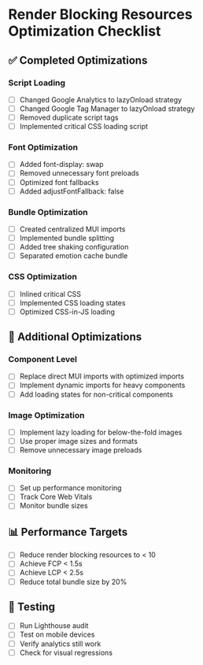 # Render Blocking Resources Optimization Checklist

## ✅ Completed Optimizations

### Script Loading
- [ ] Changed Google Analytics to lazyOnload strategy
- [ ] Changed Google Tag Manager to lazyOnload strategy
- [ ] Removed duplicate script tags
- [ ] Implemented critical CSS loading script

### Font Optimization
- [ ] Added font-display: swap
- [ ] Removed unnecessary font preloads
- [ ] Optimized font fallbacks
- [ ] Added adjustFontFallback: false

### Bundle Optimization
- [ ] Created centralized MUI imports
- [ ] Implemented bundle splitting
- [ ] Added tree shaking configuration
- [ ] Separated emotion cache bundle

### CSS Optimization
- [ ] Inlined critical CSS
- [ ] Implemented CSS loading states
- [ ] Optimized CSS-in-JS loading

## 🔧 Additional Optimizations

### Component Level
- [ ] Replace direct MUI imports with optimized imports
- [ ] Implement dynamic imports for heavy components
- [ ] Add loading states for non-critical components

### Image Optimization
- [ ] Implement lazy loading for below-the-fold images
- [ ] Use proper image sizes and formats
- [ ] Remove unnecessary image preloads

### Monitoring
- [ ] Set up performance monitoring
- [ ] Track Core Web Vitals
- [ ] Monitor bundle sizes

## 📊 Performance Targets

- [ ] Reduce render blocking resources to < 10
- [ ] Achieve FCP < 1.5s
- [ ] Achieve LCP < 2.5s
- [ ] Reduce total bundle size by 20%

## 🧪 Testing

- [ ] Run Lighthouse audit
- [ ] Test on mobile devices
- [ ] Verify analytics still work
- [ ] Check for visual regressions
